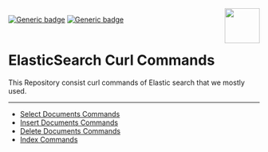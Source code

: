 <a href="https://www.elastic.co/guide/en/elasticsearch/reference/current/getting-started.html">
<img align="right" height="70px" src="https://github.com/sats17/ElasticSearch-cURL-Cheatsheet/blob/master/utils/logo.png">
</a>

[![Generic badge](https://img.shields.io/badge/built_by-Sats17-brightgreen.svg)](https://GitHub.com/sats17/)
[![Generic badge](https://img.shields.io/badge/built_with-cURL-informational.svg)](https://curl.haxx.se/)
<br /><br />

# ElasticSearch Curl Commands
This Repository consist curl commands of Elastic search that we mostly used.
***
- [Select Documents Commands](https://github.com/sats17/ElasticSearch-cURL-Cheatsheet/blob/master/files/Select-Operation-README.md#select-operation-commands)
- [Insert Documents Commands](https://github.com/sats17/ElasticSearch-cURL-Cheatsheet/blob/master/files/Insert-Operation-README.md#insert-operation-commands)
- [Delete Documents Commands](https://github.com/sats17/ElasticSearch-cURL-Cheatsheet/blob/master/files/Delete-Operation-README.md#delete-operation-commands)
- [Index Commands](https://github.com/sats17/ElasticSearch-cURL-Cheatsheet/blob/master/files/Index-Operations-README.md#index-commands)
